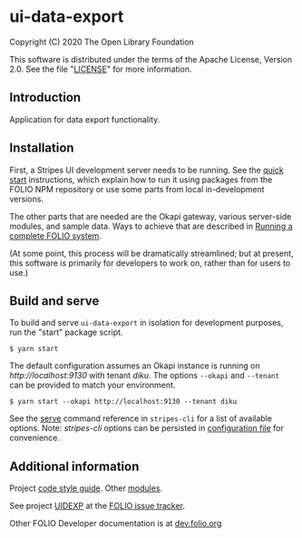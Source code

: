 # ui-data-export

Copyright (C) 2020 The Open Library Foundation

This software is distributed under the terms of the Apache License, Version 2.0. See the file "[LICENSE](LICENSE)" for more information.

## Introduction

Application for data export functionality.

## Installation

First, a Stripes UI development server needs to be running. See the [quick start](https://github.com/folio-org/stripes-core/blob/master/doc/quick-start.md) instructions, which explain how to run it using packages from the FOLIO NPM repository or use some parts from local in-development versions.

The other parts that are needed are the Okapi gateway, various server-side modules, and sample data. Ways to achieve that are described in [Running a complete FOLIO system](https://github.com/folio-org/ui-okapi-console/blob/master/doc/running-a-complete-system.md).

(At some point, this process will be dramatically streamlined; but at present, this software is primarily for developers to work on, rather than for users to use.)

## Build and serve

To build and serve `ui-data-export` in isolation for development purposes, run the "start" package script.
```
$ yarn start
```

The default configuration assumes an Okapi instance is running on _http://localhost:9130_ with tenant _diku_.  The options `--okapi` and `--tenant` can be provided to match your environment.
```
$ yarn start --okapi http://localhost:9130 --tenant diku
```

See the [serve](https://github.com/folio-org/stripes-cli/blob/master/doc/commands.md#serve-command) command reference in `stripes-cli` for a list of available options.  Note: _stripes-cli_ options can be persisted in [configuration file](https://github.com/folio-org/stripes-cli/blob/master/doc/user-guide.md#configuration) for convenience.

## Additional information

Project [code style guide](./CODESTYLEGUIDE.md).
Other [modules](https://dev.folio.org/source-code/#client-side).

See project [UIDEXP](https://issues.folio.org/projects/UIDEXP)
at the [FOLIO issue tracker](https://dev.folio.org/guidelines/issue-tracker).

Other FOLIO Developer documentation is at [dev.folio.org](https://dev.folio.org/)


